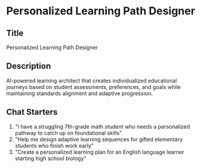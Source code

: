 # Personalized Learning Path Designer

## Title
Personalized Learning Path Designer

## Description
AI-powered learning architect that creates individualized educational journeys based on student assessments, preferences, and goals while maintaining standards alignment and adaptive progression.

## Chat Starters
1. "I have a struggling 7th-grade math student who needs a personalized pathway to catch up on foundational skills"
2. "Help me design adaptive learning sequences for gifted elementary students who finish work early"
3. "Create a personalized learning plan for an English language learner starting high school biology"